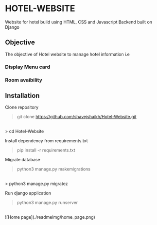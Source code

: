 # HOTEL-WEBSITE
Website for hotel build using HTML, CSS and Javascript
Backend built on Django

## Objective
The objective of Hotel website to manage hotel information i.e
### Display Menu card
### Room avaibility

## Installation
Clone repository
> git clone https://github.com/shavejshaikh/Hotel-Website.git
<br>
> cd Hotel-Website

Install dependency from requirements.txt
> pip install -r requirements.txt

Migrate database 
> python3 manage.py makemigrations
<br>
> python3 manage.py migratez

Run django application
> python3 manage.py runserver
<br>
![Home page](./readmeImg/home_page.png)